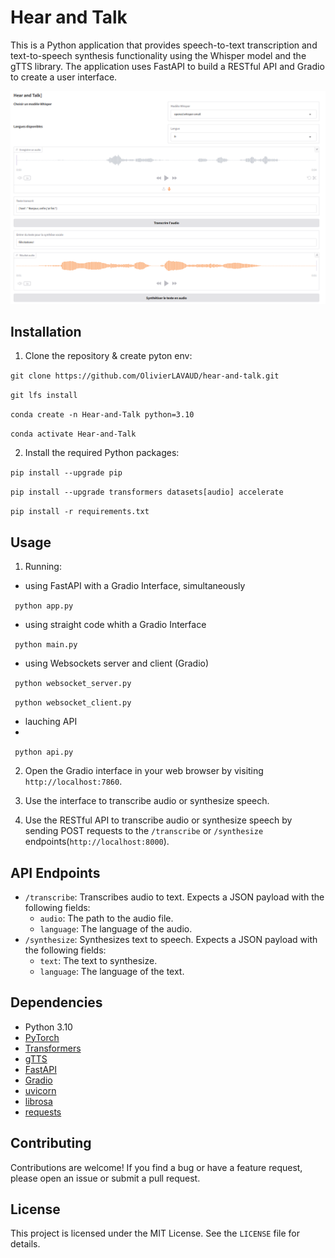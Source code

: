 # Hear and Talk

This is a Python application that provides speech-to-text transcription and text-to-speech synthesis functionality using the Whisper model and the gTTS library. The application uses FastAPI to build a RESTful API and Gradio to create a user interface.

![Hear and Talk interface](interface.png)

## Installation



1. Clone the repository & create pyton env:

```git clone https://github.com/OlivierLAVAUD/hear-and-talk.git```

```git lfs install```

```conda create -n Hear-and-Talk python=3.10```

```conda activate Hear-and-Talk```

2. Install the required Python packages: 

```pip install --upgrade pip```

```pip install --upgrade transformers datasets[audio] accelerate```

```pip install -r requirements.txt```


## Usage

1. Running:

- using FastAPI with a Gradio Interface, simultaneously

``` python app.py```

- using straight code whith a Gradio Interface

``` python main.py```

- using Websockets server and client (Gradio)

``` python websocket_server.py```

``` python websocket_client.py```

- lauching API
- 
``` python api.py```

2. Open the Gradio interface in your web browser by visiting `http://localhost:7860`.

3. Use the interface to transcribe audio or synthesize speech.

4. Use the RESTful API to transcribe audio or synthesize speech by sending POST requests to the `/transcribe` or `/synthesize` endpoints(`http://localhost:8000`).

## API Endpoints

- `/transcribe`: Transcribes audio to text. Expects a JSON payload with the following fields:
  - `audio`: The path to the audio file.
  - `language`: The language of the audio.
- `/synthesize`: Synthesizes text to speech. Expects a JSON payload with the following fields:
  - `text`: The text to synthesize.
  - `language`: The language of the text.

## Dependencies

- Python 3.10
- [PyTorch](https://pytorch.org/get-started/locally/)
- [Transformers](https://huggingface.co/transformers/)
- [gTTS](https://pypi.org/project/gTTS/)
- [FastAPI](https://fastapi.tiangolo.com/)
- [Gradio](https://gradio.app/)
- [uvicorn](https://www.uvicorn.org/)
- [librosa](https://librosa.org/doc/main/index.html)
- [requests](https://docs.python-requests.org/en/master/)

## Contributing

Contributions are welcome! If you find a bug or have a feature request, please open an issue or submit a pull request.

## License

This project is licensed under the MIT License. See the `LICENSE` file for details.

